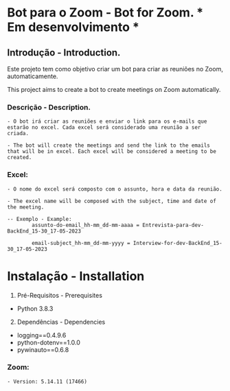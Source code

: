 # Bot para o Zoom - Bot for Zoom. * Em desenvolvimento *

## Introdução -  Introduction.

Este projeto tem como objetivo criar um bot para criar as reuniões no Zoom, automaticamente.

This project aims to create a bot to create meetings on Zoom automatically.

### Descrição - Description.
    - O bot irá criar as reuniões e enviar o link para os e-mails que estarão no excel. Cada excel será considerado uma reunião a ser criada.

    - The bot will create the meetings and send the link to the emails that will be in excel. Each excel will be considered a meeting to be created.

### Excel:
    - O nome do excel será composto com o assunto, hora e data da reunião.

    - The excel name will be composed with the subject, time and date of the meeting.

    -- Exemplo - Example: 
            assunto-do-email_hh-mm_dd-mm-aaaa = Entrevista-para-dev-BackEnd_15-30_17-05-2023

            email-subject_hh-mm_dd-mm-yyyy = Interview-for-dev-BackEnd_15-30_17-05-2023


# Instalação - Installation

1.	Pré-Requisitos - Prerequisites

- Python 3.8.3

2.	Dependências - Dependencies

- logging==0.4.9.6
- python-dotenv==1.0.0
- pywinauto==0.6.8

### Zoom:
    - Version: 5.14.11 (17466)
